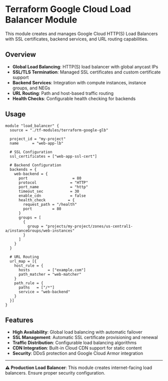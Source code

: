 # Terraform Google Cloud Load Balancer Module

This module creates and manages Google Cloud HTTP(S) Load Balancers with SSL certificates, backend services, and URL routing capabilities.

## Overview

- **Global Load Balancing**: HTTP(S) load balancer with global anycast IPs
- **SSL/TLS Termination**: Managed SSL certificates and custom certificate support  
- **Backend Services**: Integration with compute instances, instance groups, and NEGs
- **URL Routing**: Path and host-based traffic routing
- **Health Checks**: Configurable health checking for backends

## Usage

```hcl
module "load_balancer" {
  source = "./tf-modules/terraform-google-glb"

  project_id = "my-project"
  name      = "web-app-lb"

  # SSL Configuration
  ssl_certificates = ["web-app-ssl-cert"]
  
  # Backend Configuration  
  backends = {
    web-backend = {
      port                    = 80
      protocol               = "HTTP"
      port_name              = "http"
      timeout_sec            = 30
      enable_cdn             = false
      health_check          = {
        request_path = "/health"
        port         = 80
      }
      groups = [
        {
          group = "projects/my-project/zones/us-central1-a/instanceGroups/web-instances"
        }
      ]
    }
  }

  # URL Routing
  url_map = [{
    host_rule = {
      hosts        = ["example.com"]
      path_matcher = "web-matcher"
    }
    path_rule = {
      paths   = ["/*"]
      service = "web-backend"
    }
  }]
}
```

## Features

- **High Availability**: Global load balancing with automatic failover
- **SSL Management**: Automatic SSL certificate provisioning and renewal
- **Traffic Distribution**: Configurable load balancing algorithms
- **CDN Integration**: Built-in Cloud CDN support for static content
- **Security**: DDoS protection and Google Cloud Armor integration

---

**⚠️ Production Load Balancer**: This module creates internet-facing load balancers. Ensure proper security configuration.